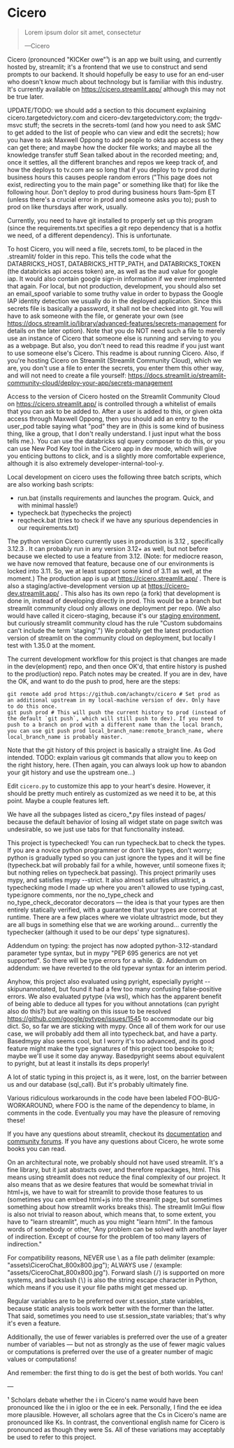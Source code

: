 # Cicero

> Lorem ipsum dolor sit amet, consectetur
>
> —Cicero

Cicero (pronounced "KICKer owe"¹) is an app we built using, and currently hosted by, streamlit; it's a frontend that we use to construct and send prompts to our backend. It should hopefully be easy to use for an end-user who doesn't know much about technology but is familiar with this industry. It's currently available on https://cicero.streamlit.app/ although this may not be true later.

UPDATE/TODO: we should add a section to this document explaining cicero.targetedvictory.com and cicero-dev.targetedvictory.com; the trgdv-msvc stuff; the secrets in the secrets-toml (and how you need to ask SMC to get added to the list of people who can view and edit the secrets); how you have to ask Maxwell Oppong to add people to okta app access so they can get there; and maybe how the docker file works; and maybe all the knowledge transfer stuff Sean talked about in the recorded meeting; and, once it settles, all the different branches and repos we keep track of, and how the deploys to tv.com are so long that if you deploy to tv prod during business hours this causes people random errors ("This page does not exist, redirecting you to the main page" or something like that) for like the following hour. Don't deploy to prod during business hours 9am-5pm ET (unless there's a crucial error in prod and someone asks you to); push to prod on like thursdays after work, usually.

Currently, you need to have git installed to properly set up this program (since the requirements.txt specifies a git repo dependency that is a hotfix we need, of a different dependency). This is unfortunate.

To host Cicero, you will need a file, secrets.toml, to be placed in the .streamlit/ folder in this repo. This tells the code what the DATABRICKS_HOST, DATABRICKS_HTTP_PATH, and DATABRICKS_TOKEN (the databricks api access token) are, as well as the aud value for google iap. It would also contain google sign-in information if we ever implemented that again. For local, but not production, development, you should also set an email_spoof variable to some truthy value in order to bypass the Google IAP identity detection we usually do in the deployed application. Since this secrets file is basically a password, it shall not be checked into git. You will have to ask someone with the file, or generate your own (see https://docs.streamlit.io/library/advanced-features/secrets-management for details on the later option). Note that you do NOT need such a file to merely use an instance of Cicero that someone else is running and serving to you as a webpage. But also, you don't need to read this readme if you just want to use someone else's Cicero. This readme is about running Cicero. Also, if you're hosting Cicero on Streamlit (Streamlit Community Cloud), which we are, you don't use a file to enter the secrets, you enter them this other way, and will not need to create a file yourself: https://docs.streamlit.io/streamlit-community-cloud/deploy-your-app/secrets-management

Access to the version of Cicero hosted on the Streamlit Community Cloud on https://cicero.streamlit.app/ is controlled through a whitelist of emails that you can ask to be added to. After a user is added to this, or given okta access through Maxwell Oppong, then you should add an entry to the user_pod table saying what "pod" they are in (this is some kind of business thing, like a group, that I don't really understand. I just input what the boss tells me.). You can use the databricks sql query composer to do this, or you can use New Pod Key tool in the Cicero app in dev mode, which will give you enticing buttons to click, and is a slightly more comfortable experience, although it is also extremely developer-internal-tool-y.

Local development on cicero uses the following three batch scripts, which are also working bash scripts:
* run.bat (installs requirements and launches the program. Quick, and with minimal hassle!)
* typecheck.bat (typechecks the project)
* reqcheck.bat (tries to check if we have any spurious dependencies in our requirements.txt)

The python version Cicero currently uses in production is 3.12 , specifically 3.12.3 . It can probably run in any version 3.12+ as well, but not before because we elected to use a feature from 3.12. (Note: for mediocre reason, we have now removed that feature, because one of our environments is locked into 3.11. So, we at least support some kind of 3.11 as well, at the moment.) The production app is up at https://cicero.streamlit.app/ . There is also a staging/active-development version up at https://cicero-dev.streamlit.app/ . This also has its own repo (a fork) that development is done in, instead of developing directly in prod. This would be a branch but streamlit community cloud only allows one deployment per repo. (We also would have called it cicero-staging, because it's our [staging environment](https://en.wikipedia.org/wiki/Deployment_environment#Staging), but curiously streamlit community cloud has the rule "Custom subdomains can't include the term 'staging'.") We probably get the latest production version of streamlit on the community cloud on deployment, but locally I test with 1.35.0 at the moment.

The current development workflow for this project is that changes are made in the dev(elopment) repo, and then once OK'd, that entire history is pushed to the prod(uction) repo. Patch notes may be created. If you are in dev, have the OK, and want to do the push to prod, here are the steps:

```
git remote add prod https://github.com/achangtv/cicero # Set prod as an additional upstream in my local-machine version of dev. Only have to do this once.
git push prod # This will push the current history to prod (instead of the default `git push`, which will still push to dev). If you need to push to a branch on prod with a different name than the local branch, you can use git push prod local_branch_name:remote_branch_name, where local_branch_name is probably master.
```

Note that the git history of this project is basically a straight line. As God intended. TODO: explain various git commands that allow you to keep on the right history, here. (Then again, you can always look up how to abandon your git history and use the upstream one...)

Edit `cicero.py` to customize this app to your heart's desire. However, it should be pretty much entirely as customized as we need it to be, at this point. Maybe a couple features left.

We have all the subpages listed as cicero_\*.py files instead of pages/ because the default behavior of losing all widget state on page switch was undesirable, so we just use tabs for that functionality instead.

This project is typechecked! You can run typecheck.bat to check the types. If you are a novice python programmer or don't like types, don't worry; python is gradually typed so you can just ignore the types and it will be fine (typecheck.bat will probably fail for a while, however, until someone fixes it; but nothing relies on typecheck.bat passing). This project primarily uses mypy, and satisfies mypy --strict. It also almost satisfies ultrastrict, a typechecking mode I made up where you aren't allowed to use typing.cast, type:ignore comments, nor the no_type_check and no_type_check_decorator decorators — the idea is that your types are then entirely statically verified, with a guarantee that your types are correct at runtime. There are a few places where we violate ultrastrict mode, but they are all bugs in something else that we are working around... currently the typechecker (although it used to be our deps' type signatures).

Addendum on typing: the project has now adopted python-3.12-standard parameter type syntax, but in mypy "PEP 695 generics are not yet supported". So there will be type errors for a while. 😩. Addendum on addendum: we have reverted to the old typevar syntax for an interim period.

Anyhow, this project also evaluated using pyright, especially pyright --skipunannotated, but found it had a few too many confusing false-positive errors. We also evaluated pytype (via wsl), which has the apparent benefit of being able to deduce all types for you without annotations (can pyright also do this?) but are waiting on this issue to be resolved https://github.com/google/pytype/issues/1545 to accommodate our big dict. So, so far we are sticking with mypy. Once all of them work for our use case, we will probably add them all into typecheck.bat, and have a party. Basedmypy also seems cool, but I worry it's too advanced, and its good feature might make the type signatures of this project too bespoke to it; maybe we'll use it some day anyway. Basedpyright seems about equivalent to pyright, but at least it installs its deps properly!

A lot of static typing in this project is, as it were, lost, on the barrier between us and our database (sql_call). But it's probably ultimately fine.

Various ridiculous workarounds in the code have been labeled FOO-BUG-WORKAROUND, where FOO is the name of the dependency to blame, in comments in the code. Eventually you may have the pleasure of removing these!

If you have any questions about streamlit, checkout its [documentation](https://docs.streamlit.io) and [community forums](https://discuss.streamlit.io). If you have any questions about Cicero, he wrote some books you can read.

On an architectural note, we probably should not have used streamlit. It's a fine library, but it just abstracts over, and therefore repackages, html. This means using streamlit does not reduce the final complexity of our project. It also means that as we desire features that would be somewhat trivial in html+js, we have to wait for streamlit to provide those features to us (sometimes you can embed html+js into the streamlit page, but sometimes something about how streamlit works breaks this). The streamlit ImGui flow is also not trivial to reason about, which means that, to some extent, you have to "learn streamlit", much as you might "learn html". In the famous words of somebody or other, "Any problem can be solved with another layer of indirection. Except of course for the problem of too many layers of indirection."

For compatibility reasons, NEVER use \ as a file path delimiter (example: "assets\CiceroChat_800x800.jpg"); ALWAYS use / (example: "assets/CiceroChat_800x800.jpg"). Forward slash ( / ) is supported on more systems, and backslash ( \ ) is also the string escape character in Python, which means if you use it your file paths might get messed up.

Regular variables are to be preferred over st.session_state variables, because static analysis tools work better with the former than the latter. That said, sometimes you need to use st.session_state variables; that's why it's even a feature.

Additionally, the use of fewer variables is preferred over the use of a greater number of variables — but not as strongly as the use of fewer magic values or computations is preferred over the use of a greater number of magic values or computations!

And remember: the first thing to do is get the best of both worlds. You can!

―

¹ Scholars debate whether the i in Cicero's name would have been pronounced like the i in igloo or the ee in eek. Personally, I find the ee idea more plausible. However, all scholars agree that the Cs in Cicero's name are pronounced like Ks. In contrast, the conventional english name for Cicero is pronounced as though they were Ss. All of these variations may acceptably be used to refer to this project.